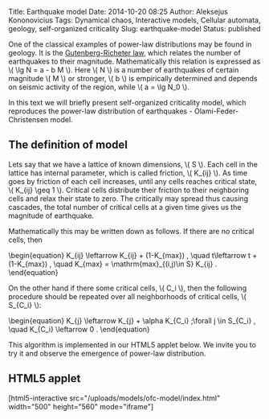Title: Earthquake model
Date: 2014-10-20 08:25
Author: Aleksejus Kononovicius
Tags: Dynamical chaos, Interactive models, Cellular automata, geology, self-organized criticality
Slug: earthquake-model
Status: published

One of the classical
examples of power-law distributions may be found in geology. It is the
[Gutenberg-Richeter
law](http://en.wikipedia.org/wiki/Gutenberg%E2%80%93Richter_law), which
relates the number of earthquakes to their magnitude. Mathematically
this relation is expressed as \\\(  \lg N = a - b M \\\). Here \\\( N \\\) is a number of earthquakes of certain magnitude \\\(  M \\\) or
stronger, \\\(  b \\\) is empirically determined and depends on seismic
activity of the region, while \\\(  a = \lg N\_0 \\\).

In this text we will briefly present self-organized criticality model,
which reproduces the power-law distribution of earthquakes -
Olami-Feder-Christensen model.<!--more-->

The definition of model
-----------------------

Lets say that we have a lattice of known dimensions, \\\(  S \\\). Each
cell in the lattice has internal parameter, which is called friction,
\\\(  K\_{ij} \\\). As time goes by friction of each cell increases,
until any cells reaches critical state, \\\(  K\_{ij} \geq 1 \\\).
Critical cells distribute their friction to their neighboring cells and
relax their state to zero. The critically may spread thus causing
cascades, the total number of critical cells at a given time gives us
the magnitude of earthquake.

Mathematically this may be written down as follows. If there are no
critical cells, then


\begin{equation}
 K\_{ij} \leftarrow K\_{ij} + (1-K\_{max}) , \quad t\leftarrow t + (1-K\_{max}) , \quad K\_{max} = \mathrm{max}\_{(i,j)\in S} K\_{ij} . 
\end{equation}


On the other hand if there some critical cells, \\\(  C\_i \\\), then the
following procedure should be repeated over all neighborhoods of
critical cells, \\\(  S\_{C\_i} \\\):


\begin{equation}
 K\_{j} \leftarrow K\_{j} + \alpha K\_{C\_i} \;\forall j \in S\_{C\_i} , \quad K\_{C\_i} \leftarrow 0 . 
\end{equation}


This algorithm is implemented in our HTML5 applet below. We invite you
to try it and observe the emergence of power-law distribution.

HTML5 applet
------------

[html5-interactive
src="/uploads/models/ofc-model/index.html"
width="500" height="560" mode="iframe"]
